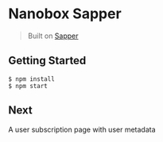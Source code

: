 # Nanobox Sapper

> Built on [Sapper](https://sapper.svelte.technology/)

## Getting Started

```
$ npm install
$ npm start
```

## Next

A user subscription page with user metadata